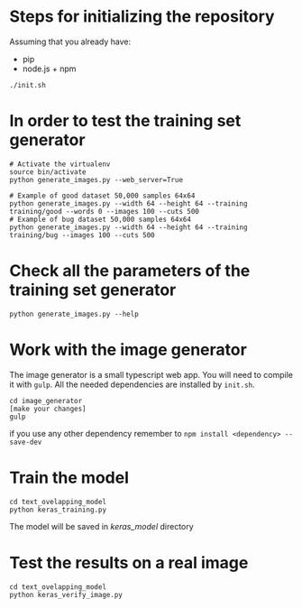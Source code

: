 # Steps for initializing the repository

Assuming that you already have:
- pip
- node.js + npm
```
./init.sh
```

# In order to test the training set generator
```
# Activate the virtualenv
source bin/activate
python generate_images.py --web_server=True

# Example of good dataset 50,000 samples 64x64
python generate_images.py --width 64 --height 64 --training training/good --words 0 --images 100 --cuts 500
# Example of bug dataset 50,000 samples 64x64
python generate_images.py --width 64 --height 64 --training training/bug --images 100 --cuts 500
```

# Check all the parameters of the training set generator
```
python generate_images.py --help
```

# Work with the image generator
The image generator is a small typescript web app. You will need to compile it with `gulp`. All the needed dependencies are installed by `init.sh`.
```
cd image_generator
[make your changes]
gulp
```
if you use any other dependency remember to `npm install <dependency> --save-dev`

# Train the model
```
cd text_ovelapping_model
python keras_training.py
```
The model will be saved in *keras_model* directory

# Test the results on a real image
```
cd text_ovelapping_model
python keras_verify_image.py
```
